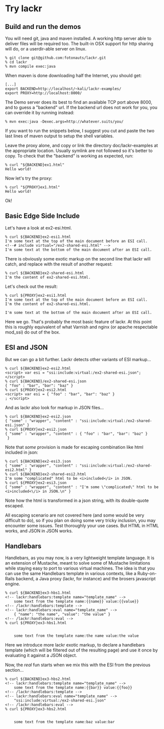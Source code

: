 Try lackr
=========

Build and run the demos
-----------------------

You will need git, java and maven installed. A working http server able to deliver files
will be required too. The built-in OSX support for http sharing will do, or a userdir-able
server on linux.

```
% git clone git@github.com:fotonauts/lackr.git
% cd lackr
% mvn compile exec:java
```

When maven is done downloading half the Internet, you should get:

```
[...]
export BACKEND=http://localhost/~kali/lackr-examples/
export PROXY=http://localhost:8000/
```

The Demo server does its best to find an available TCP port above 8000, and to
guess a "backend" url. If the backend url does not work for you, you can override it by running instead:

```
% mvn exec:java -Dexec.args=http://whatever.suits/you/
```

If you want to run the snippets below, I suggest you cut and paste the two last
lines of maven output to setup the shell variables.

Leave the proxy alone, and copy or link the directory doc/lackr-examples at the appropriate
location. Usually symlink are not followed so it's better to copy. 
To check that the "backend" is working as expected, run:

```
% curl "${BACKEND}ex1.html"
Hello world!
```

Now let's try the proxy:

```
% curl "${PROXY}ex1.html"
Hello world!
```

Ok!

Basic Edge Side Include
-----------------------

Let's have a look at ex2-esi.html.

```
% curl ${BACKEND}ex2-esi1.html
I'm some text at the top of the main document before an ESI call.
<!--# include virtual="/ex2-shared-esi.html" -->
I'm some text at the bottom of the main document after an ESI call.
```

There is obviously some exotic markup on the second line that lackr will catch, and 
replace with the result of another request:

```
% curl ${BACKEND}ex2-shared-esi.html
I'm the content of ex2-shared-esi.html.
```

Let's check out the result:

```
% curl ${PROXY}ex2-esi1.html
I'm some text at the top of the main document before an ESI call.
I'm the content of ex2-shared-esi.html.

I'm some text at the bottom of the main document after an ESI call.
```

Here we go. That's probably the most basic feature of lackr. At this point this is roughly
equivalent of what Varnish and nginx (or apache respectable mod_ssi) do out of the box.

ESI and JSON
------------

But we can go a bit further. Lackr detects other variants of ESI markup...

```
% curl ${BACKEND}ex2-esi2.html
<script> var esi = "ssi:include:virtual:/ex2-shared-esi.json"; </script>
% curl ${BACKEND}/ex2-shared-esi.json
{ "foo" : "bar", "bar": "baz" }
% curl ${PROXY}ex2-esi2.html
<script> var esi = { "foo" : "bar", "bar": "baz" }
; </script>
```

And as lackr also look for markup in JSON files...

```
% curl ${BACKEND}ex2-esi2.json
{ "some" : "wrapper", "content" : "ssi:include:virtual:/ex2-shared-esi.json" }
% curl ${PROXY}ex2-esi2.json
{ "some" : "wrapper", "content" : { "foo" : "bar", "bar": "baz" }
 }
```

Note that _some_ provision is made for escaping combination like html included in json:

```
% curl ${BACKEND}ex2-esi3.json
{ "some" : "wrapper", "content" : "ssi:include:virtual:/ex2-shared-esi2.html" }
% curl ${BACKEND}ex2-shared-esi2.html
I'm some "complicated" html to be <i>included</i> in JSON.
% curl ${PROXY}ex2-esi3.json
{ "some" : "wrapper", "content" : "I'm some \"complicated\" html to be <i>included<\/i> in JSON.\n" }
```

Note how the html is transformed in a json string, with its double-quote escaped.

All escaping scenario are not covered here (and some would be very difficult to do), 
so if you plan on doing some very tricky inclusion, you may encounter some issues.
Test thoroughly your use cases. But HTML in HTML works, and JSON in JSON works.

Handlebars
----------

Handlebars, as you may now, is a very lightweight template language. It is an extension
of Mustache, meant to solve some of Mustache limitations while staying easy to 
port to various virtual machines. The idea is that you can use the same Handlebars
template in various contexts, like a Ruby-on-Rails backend, a Java proxy (lackr, for
instance) and the brosers javascript engine.

```
% curl ${BACKEND}ex3-hbs1.html
<!-- lackr:handlebars:template name="template_name" -->
    some text from the template name:{{name}} value:{{value}}
<!-- /lackr:handlebars:template -->
<!-- lackr:handlebars:eval name="template_name" -->
    { "name": "the name", "value": "the value" }
<!-- /lackr:handlebars:eval -->
% curl ${PROXY}ex3-hbs1.html


    some text from the template name:the name value:the value

```

Here we introduce more lackr exotic markup, to declare a handlebars template (which will
be filtered out of the resulting page) and use it once by evaluating it against a JSON
object.

Now, the *real* fun starts when we mix this with the ESI from the previous section...

```
% curl ${BACKEND}ex3-hbs2.html
<!-- lackr:handlebars:template name="template_name" -->
    some text from the template name:{{bar}} value:{{foo}}
<!-- /lackr:handlebars:template -->
<!-- lackr:handlebars:eval name="template_name" -->
    "ssi:include:virtual:/ex2-shared-esi.json"
<!-- /lackr:handlebars:eval -->
% curl ${PROXY}ex3-hbs2.html


    some text from the template name:baz value:bar
```

